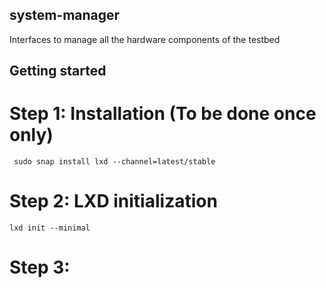 ## system-manager
Interfaces to manage all the hardware components of the testbed


## Getting started

# Step 1: Installation (To be done once only)

     sudo snap install lxd --channel=latest/stable

# Step 2: LXD initialization

    lxd init --minimal

# Step 3: 

